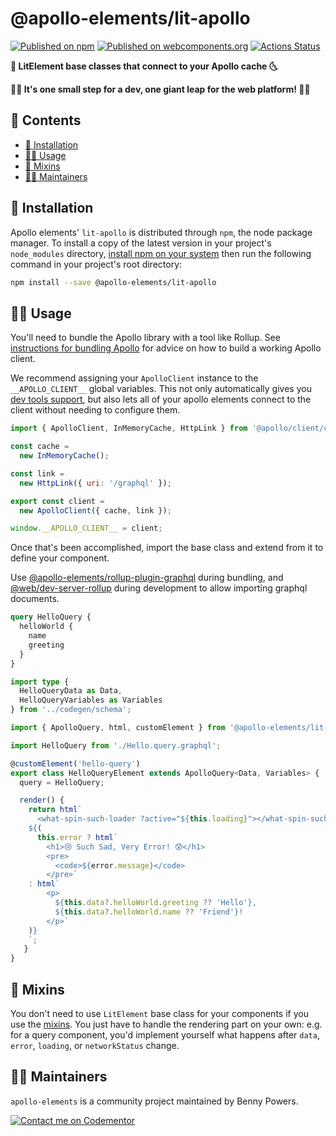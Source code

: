 # @apollo-elements/lit-apollo
[![Published on npm](https://img.shields.io/npm/v/@apollo-elements/lit-apollo.svg)](https://www.npmjs.com/package/@apollo-elements/lit-apollo)
[![Published on webcomponents.org](https://img.shields.io/badge/webcomponents.org-published-blue.svg)](https://www.webcomponents.org/element/@apollo-elements/lit-apollo)
[![Actions Status](https://github.com/apollo-elements/apollo-elements/workflows/CD/badge.svg)](https://github.com/apollo-elements/apollo-elements/actions)

<strong>🚀 LitElement base classes that connect to your Apollo cache 🌜</strong>

<strong>👩‍🚀 It's one small step for a dev, one giant leap for the web platform! 👨‍🚀</strong>

## 📓 Contents
- [🔧 Installation](#-installation)
- [👩‍🚀 Usage](#-usage)
- [🍹 Mixins](#-mixins)
- [👷‍♂️ Maintainers](#-maintainers)

## 🔧 Installation
Apollo elements' `lit-apollo` is distributed through `npm`, the node package manager. To install a copy of the latest version in your project's `node_modules` directory, [install npm on your system](https://www.npmjs.com/get-npm) then run the following command in your project's root directory:

```bash
npm install --save @apollo-elements/lit-apollo
```

## 👩‍🚀 Usage
You'll need to bundle the Apollo library with a tool like Rollup. See [instructions for bundling Apollo](https://github.com/apollo-elements/apollo-elements#-bundling) for advice on how to build a working Apollo client.

We recommend assigning your `ApolloClient` instance to the `__APOLLO_CLIENT__` global variables. This not only automatically gives you [dev tools support](https://github.com/apollographql/apollo-client-devtools), but also lets all of your apollo elements connect to the client without needing to configure them.

```js
import { ApolloClient, InMemoryCache, HttpLink } from '@apollo/client/core';

const cache =
  new InMemoryCache();

const link =
  new HttpLink({ uri: '/graphql' });

export const client =
  new ApolloClient({ cache, link });

window.__APOLLO_CLIENT__ = client;
```

Once that's been accomplished, import the base class and extend from it to define your component.

Use [@apollo-elements/rollup-plugin-graphql](https://npm.im/@apollo-elements/rollup-plugin-graphql) during bundling, and [@web/dev-server-rollup](https://npm.im/@web/dev-server-rollup) during development to allow importing graphql documents.

```graphql
query HelloQuery {
  helloWorld {
    name
    greeting
  }
}
```

```ts
import type {
  HelloQueryData as Data,
  HelloQueryVariables as Variables
} from '../codegen/schema';

import { ApolloQuery, html, customElement } from '@apollo-elements/lit-apollo';

import HelloQuery from './Hello.query.graphql';

@customElement('hello-query')
export class HelloQueryElement extends ApolloQuery<Data, Variables> {
  query = HelloQuery;

  render() {
    return html`
      <what-spin-such-loader ?active="${this.loading}"></what-spin-such-loader>
    ${(
      this.error ? html`
        <h1>😢 Such Sad, Very Error! 😰</h1>
        <pre>
          <code>${error.message}</code>
        </pre>`
    : html`
        <p>
          ${this.data?.helloWorld.greeting ?? 'Hello'},
          ${this.data?.helloWorld.name ?? 'Friend'}!
        </p>`
    )}
    `;
   }
}
```

## 🍹 Mixins
You don't need to use `LitElement` base class for your components if you use the [mixins](https://apolloelements.dev/modules/_apollo_elements_mixins.html). You just have to handle the rendering part on your own: e.g. for a query component, you'd implement yourself what happens after `data`, `error`, `loading`, or `networkStatus` change.

## 👷‍♂️ Maintainers
`apollo-elements` is a community project maintained by Benny Powers.

[![Contact me on Codementor](https://cdn.codementor.io/badges/contact_me_github.svg)](https://www.codementor.io/bennyp?utm_source=github&utm_medium=button&utm_term=bennyp&utm_campaign=github)
